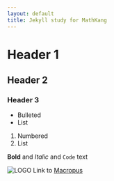 ```yaml
---
layout: default
title: Jekyll study for MathKang
---
```


# Header 1
## Header 2
### Header 3

- Bulleted
- List

1. Numbered
2. List

**Bold** and _Italic_ and `Code` text

![LOGO](https://mathkang.bizml.ru/kenguru_logo.png) Link to [Macropus](https://macropus.bizml.ru)
